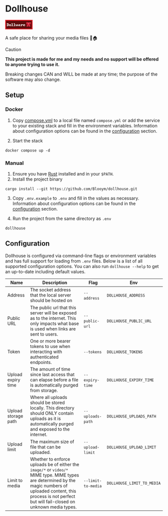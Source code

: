 # Dollhouse

![Dollware Badge](.assets/88x31.png)

A safe place for sharing your media files 🎀🏠

> [!CAUTION]  
> **This project is made for me and my needs and no support will be offered to anyone trying to use it.** 
>
> Breaking changes CAN and WILL be made at any time; the purpose of the software may also change.

## Setup

### Docker

1. Copy [compose.yml](./compose.yml) to a local file named `compose.yml` or add the
   service to your existing stack and fill in the environment variables.
   Information about configuration options can be found in the
   [configuration](#configuration) section.

2. Start the stack

```
docker compose up -d
```

### Manual

1. Ensure you have [Rust](https://www.rust-lang.org/tools/install) installed and
   in your `$PATH`.
2. Install the project binary

```
cargo install --git https://github.com/Blooym/dollhouse.git
```

3. Copy `.env.example` to `.env` and fill in the values as necessary.
   Information about configuration options can be found in the
   [configuration](#configuration) section.

4. Run the project from the same directory as `.env`

```
dollhouse
```

## Configuration

Dollhouse is configured via command-line flags or environment variables and has full support for loading from `.env` files. Below is a list of all supported configuration options. You can also run `dollhouse --help` to get an up-to-date including default values.

| Name                | Description                                                                                                                                                                                                                | Flag               | Env                    |
|---------------------|----------------------------------------------------------------------------------------------------------------------------------------------------------------------------------------------------------------------------|--------------------|------------------------|
| Address             | The socket address that the local server should be hosted on                                                                                                                                                               | `--address`        | `DOLLHOUSE_ADDRESS`        |
| Public URL          | The public url that this server will be exposed as to the internet. This only impacts what base is used when links are sent to users.                                                                                      | `--public-url`     | `DOLLHOUSE_PUBLIC_URL`     |
| Token               | One or more bearer tokens to use when interacting with authenticated endpoints.                                                                                                                                                     | `--tokens`          | `DOLLHOUSE_TOKENS`          |
| Upload expiry time  | The amount of time since last access that can elapse before a file is automatically purged from storage.                                                                                                                   | `--expiry-time`    | `DOLLHOUSE_EXPIRY_TIME`    |
| Upload storage path | Where all uploads should be stored locally. This directory should ONLY contain uploads as it is automatically purged and exposed to the internet.                                                                  | `--uploads-path`   | `DOLLHOUSE_UPLOADS_PATH`   |
| Upload limit        | The maximum size of file that can be uploaded.                                                                                                                                                                    | `--upload-limit`   | `DOLLHOUSE_UPLOAD_LIMIT`   |
| Limit to media      | Whether to enforce uploads be of either the `image/*` or `video/*` MIME type. MIME types are determined by the magic numbers of uploaded content, this process is not perfect but will fail-closed on unknown media types. | `--limit-to-media` | `DOLLHOUSE_LIMIT_TO_MEDIA` |
